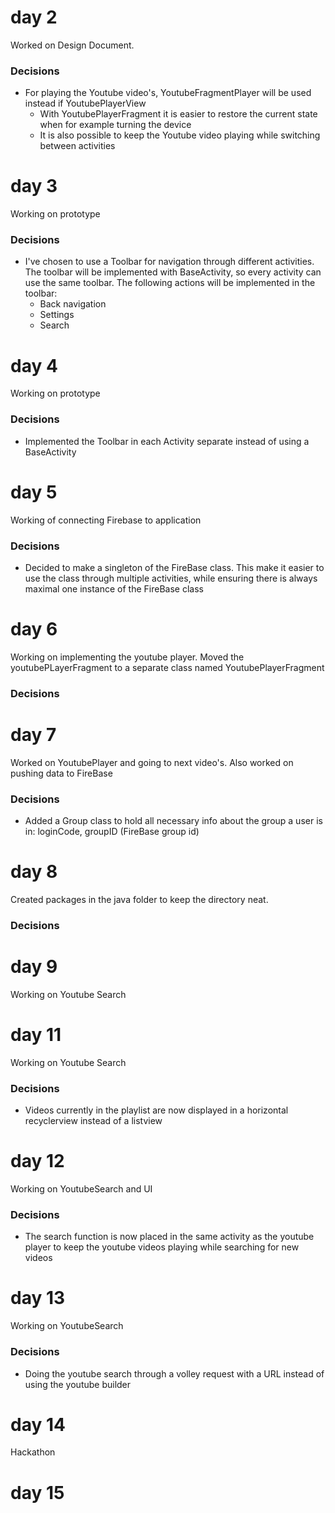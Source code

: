 # day 2
Worked on Design Document.

### Decisions 
- For playing the Youtube video's, YoutubeFragmentPlayer will be used instead if YoutubePlayerView
  - With YoutubePlayerFragment it is easier to restore the current state when for example turning the device
  - It is also possible to keep the Youtube video playing while switching between activities

# day 3
Working on prototype

### Decisions
- I've chosen to use a Toolbar for navigation through different activities. The toolbar will be implemented with BaseActivity, so every activity can use the same toolbar. The following actions will be implemented in the toolbar:
  - Back navigation
  - Settings
  - Search  
  
# day 4
Working on prototype

### Decisions
- Implemented the Toolbar in each Activity separate instead of using a BaseActivity

# day 5
Working of connecting Firebase to application

### Decisions
- Decided to make a singleton of the FireBase class. This make it easier to use the class through multiple activities, while ensuring there is always maximal one instance of the FireBase class

# day 6
Working on implementing the youtube player. Moved the youtubePLayerFragment to a separate class named YoutubePlayerFragment

### Decisions

# day 7
Worked on YoutubePlayer and going to next video's. Also worked on pushing data to FireBase

### Decisions
- Added a Group class to hold all necessary info about the group a user is in: loginCode, groupID (FireBase group id)

# day 8
Created packages in the java folder to keep the directory neat. 

### Decisions

# day 9
Working on Youtube Search


# day 11
Working on Youtube Search

### Decisions
- Videos currently in the playlist are now displayed in a horizontal recyclerview instead of a listview

# day 12
Working on YoutubeSearch and UI

### Decisions
- The search function is now placed in the same activity as the youtube player to keep the youtube videos playing while searching for new videos

# day 13
Working on YoutubeSearch

### Decisions
- Doing the youtube search through a volley request with a URL instead of using the youtube builder

# day 14
Hackathon

# day 15
